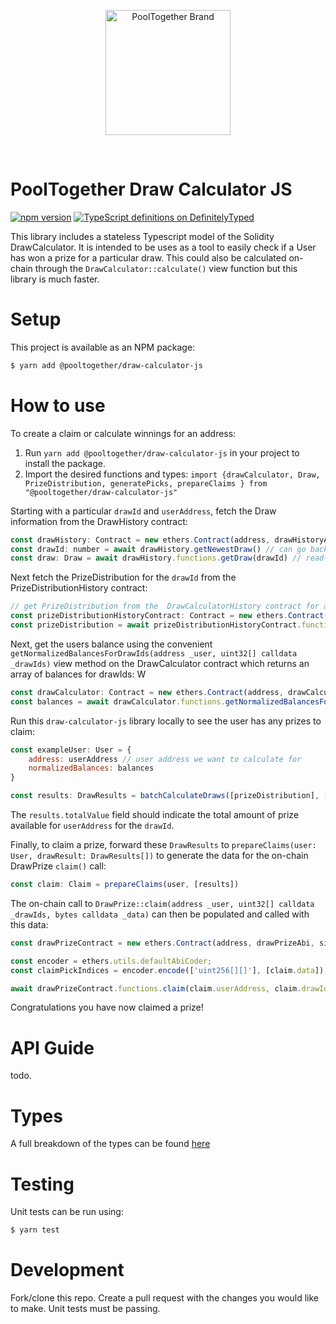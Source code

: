 <p align="center">
  <a href="https://github.com/pooltogether/pooltogether--brand-assets">
    <img src="https://github.com/pooltogether/pooltogether--brand-assets/blob/977e03604c49c63314450b5d432fe57d34747c66/logo/pooltogether-logo--purple-gradient.png?raw=true" alt="PoolTogether Brand" style="max-width:100%;" width="200">
  </a>
</p>

<br />

# PoolTogether Draw Calculator JS

[![npm version](https://badge.fury.io/js/@pooltogether%2Fdraw-calculator-js.svg)](https://badge.fury.io/js/@pooltogether%2Fdraw-calculator-js)
[![TypeScript definitions on DefinitelyTyped](https://definitelytyped.org/badges/standard.svg)](https://definitelytyped.org)

This library includes a stateless Typescript model of the Solidity DrawCalculator. It is intended to be uses as a tool to easily check if a User has won a prize for a particular draw. This could also be calculated on-chain through the `DrawCalculator::calculate()` view function but this library is much faster.

# Setup

This project is available as an NPM package:

```bash
$ yarn add @pooltogether/draw-calculator-js
```


# How to use
To create a claim or calculate winnings for an address:
1. Run `yarn add @pooltogether/draw-calculator-js` in your project to install the package.
1. Import the desired functions and types: `import {drawCalculator, Draw, PrizeDistribution, generatePicks, prepareClaims } from "@pooltogether/draw-calculator-js"`

Starting with a particular `drawId` and `userAddress`, fetch the Draw information from the DrawHistory contract:

```js
const drawHistory: Contract = new ethers.Contract(address, drawHistoryAbi, signerOrProvider)
const drawId: number = await drawHistory.getNewestDraw() // can go back cardinality in time (8 draws)
const draw: Draw = await drawHistory.functions.getDraw(drawId) // read-only rpc call
```

Next fetch the PrizeDistribution for the `drawId` from the PrizeDistributionHistory contract:

```javascript
// get PrizeDistribution from the  DrawCalculatorHistory contract for a particular drawId
const prizeDistributionHistoryContract: Contract = new ethers.Contract(address, drawSettingHistoryAbi, signerOrProvider)
const prizeDistribution = await prizeDistributionHistoryContract.functions.getPrizeDistribution(drawId) // read-only rpc call
```

Next, get the users balance using the convenient `getNormalizedBalancesForDrawIds(address _user, uint32[] calldata _drawIds)` view method
on the DrawCalculator contract which returns an array of balances for drawIds:
W
```js
const drawCalculator: Contract = new ethers.Contract(address, drawCalculatorAbi, signerOrProvider)
const balances = await drawCalculator.functions.getNormalizedBalancesForDrawIds(userAddress, [drawId]) // read-only rpc call
```

Run this `draw-calculator-js` library locally to see the user has any prizes to claim:
```js
const exampleUser: User = {
    address: userAddress // user address we want to calculate for
    normalizedBalances: balances
}

const results: DrawResults = batchCalculateDraws([prizeDistribution], [draw], exampleUser)
```
The `results.totalValue` field should indicate the total amount of prize available for `userAddress` for the `drawId`.

Finally, to claim a prize, forward these `DrawResults` to `prepareClaims(user: User, drawResult: DrawResults[])` to generate the data for the on-chain DrawPrize `claim()` call:

```js
const claim: Claim = prepareClaims(user, [results])
```

The on-chain call to `DrawPrize::claim(address _user, uint32[] calldata _drawIds, bytes calldata _data)` can then be populated and called with this data:

```js
const drawPrizeContract = new ethers.Contract(address, drawPrizeAbi, signerOrProvider)

const encoder = ethers.utils.defaultAbiCoder;
const claimPickIndices = encoder.encode(['uint256[][]'], [claim.data]);

await drawPrizeContract.functions.claim(claim.userAddress, claim.drawIds, claim.data) //write rpc call

```

Congratulations you have now claimed a prize!

# API Guide
todo.
# Types
A full breakdown of the types can be found [here](./src/types.ts)

# Testing
Unit tests can be run using:
```bash
$ yarn test
```


# Development
Fork/clone this repo. Create a pull request with the changes you would like to make. Unit tests must be passing. 